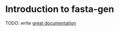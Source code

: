 # Introduction to fasta-gen

TODO: write [great documentation](http://jacobian.org/writing/what-to-write/)
